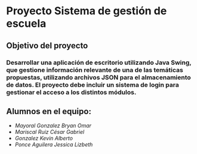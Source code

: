 # Proyecto Sistema de gestión de escuela

## Objetivo del proyecto

### Desarrollar una aplicación de escritorio utilizando Java Swing, que gestione información relevante de una de las temáticas propuestas, utilizando archivos JSON para el almacenamiento de datos. El proyecto debe incluir un sistema de login para gestionar el acceso a los distintos módulos.


## Alumnos en el equipo:
- *Mayoral Gonzalez Bryan Omar*
- *Mariscal Ruiz César Gabriel*
- *Gonzalez Kevin Alberto*
- *Ponce Aguilera Jessica Lizbeth*




